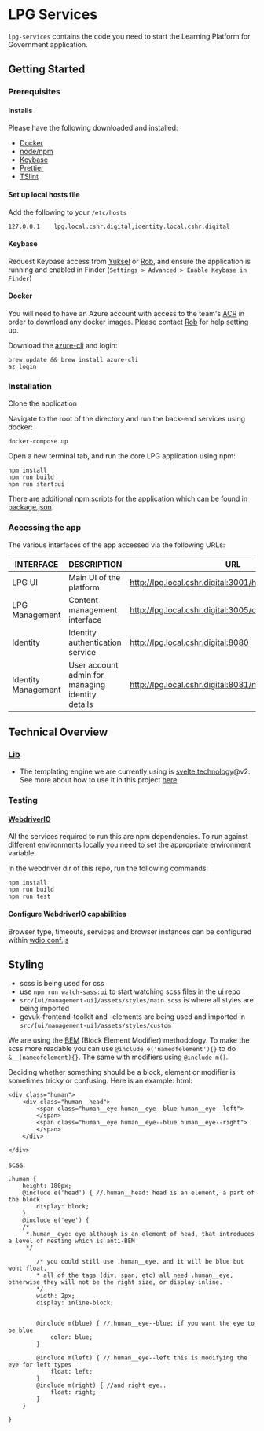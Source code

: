 LPG Services   
=====================  
`lpg-services` contains the code you need to start the Learning Platform for Government application.
## Getting Started
### Prerequisites
#### Installs
Please have the following downloaded and installed:
* [Docker](https://www.docker.com/get-docker)
* [node/npm](https://nodejs.org/en/)
* [Keybase](https://keybase.io/)
* [Prettier](https://prettier.io/)
* [TSlint](https://palantir.github.io/tslint/)

#### Set up local hosts file
Add the following to your `/etc/hosts`
```
127.0.0.1    lpg.local.cshr.digital,identity.local.cshr.digital
```
#### Keybase
Request Keybase access from [Yuksel](https://github.com/elxsy) or [Rob](https://github.com/robertmarks), and ensure the application is running and enabled in Finder (`Settings > Advanced > Enable Keybase in Finder`)

#### Docker
You will need to have an Azure account with access to the team's [ACR](https://azure.microsoft.com/en-gb/services/container-registry/) in order to download any docker images. Please contact [Rob](https://github.com/robertmarks) for help setting up.  
  
Download the [azure-cli](https://docs.microsoft.com/en-us/cli/azure/install-azure-cli?view=azure-cli-latest) and login: 
```
brew update && brew install azure-cli
az login
```

### Installation
Clone the application

Navigate to the root of the directory and run the back-end services using docker:  
```
docker-compose up
```

Open a new terminal tab, and run the core LPG application using npm:
```
npm install
npm run build
npm run start:ui
```

There are additional npm scripts for the application which can be found in [package.json](https://github.com/Civil-Service-Human-Resources/lpg-services/blob/master/package.json).

### Accessing the app
The various interfaces of the app accessed via the following URLs:  

| INTERFACE | DESCRIPTION | URL |
|--|--|--|
| LPG UI | Main UI of the platform | http://lpg.local.cshr.digital:3001/home |
| LPG Management | Content management interface | http://lpg.local.cshr.digital:3005/content-management |
| Identity | Identity authentication service | http://lpg.local.cshr.digital:8080 |
| Identity Management | User account admin for managing identity details | http://lpg.local.cshr.digital:8081/management/identities |


## Technical Overview
### [Lib](src/lib)

* The templating engine we are currently using is [svelte.technology](https://svelte.technology)@v2.
  See more about how to use it in this project [here](src/lib/ui/README.md)

### Testing
#### [WebdriverIO](test/webdriver)

All the services required to run this are npm dependencies. To run against different environments locally you need to set the appropriate environment variable.

In the webdriver dir of this repo, run the following commands:  
```
npm install
npm run build
npm run test
```

#### Configure WebdriverIO capabilities
Browser type, timeouts, services and browser instances can be configured within [wdio.conf.js](test/webdriver/wdio.conf.js)

## Styling
* scss is being used for css
* use `npm run watch-sass:ui` to start watching scss files in the ui repo
* `src/[ui/management-ui]/assets/styles/main.scss` is where all styles are being imported
* govuk-frontend-toolkit and -elements are being used and imported in `src/[ui/management-ui]/assets/styles/custom`

We are using the [BEM](http://getbem.com/introduction/) (Block Element Modifier) methodology. To make the scss more readable you can use `@include e('nameofelement'){}` to do `&__(nameofelement){}`. The same with modifiers using `@include m()`.

Deciding whether something should be a block, element or modifier is sometimes tricky or confusing. Here is an example:
html:

```
<div class="human">
    <div class="human__head">
        <span class="human__eye human__eye--blue human__eye--left">
        </span>
        <span class="human__eye human__eye--blue human__eye--right">
        </span>
    </div>

</div>
```

scss:

```
.human {
    height: 180px;
    @include e('head') { //.human__head: head is an element, a part of the block
        display: block;
    }
    @include e('eye') {
    /*
     *.human__eye: eye although is an element of head, that introduces a level of nesting which is anti-BEM
     */

        /* you could still use .human__eye, and it will be blue but wont float.
        * all of the tags (div, span, etc) all need .human__eye, otherwise they will not be the right size, or display-inline.  
        */
        width: 2px;
        display: inline-block;


        @include m(blue) { //.human__eye--blue: if you want the eye to be blue
            color: blue;
        }

        @include m(left) { //.human__eye--left this is modifying the eye for left types
            float: left;
        }
        @include m(right) { //and right eye..
            float: right;
        }
    }

}
```
